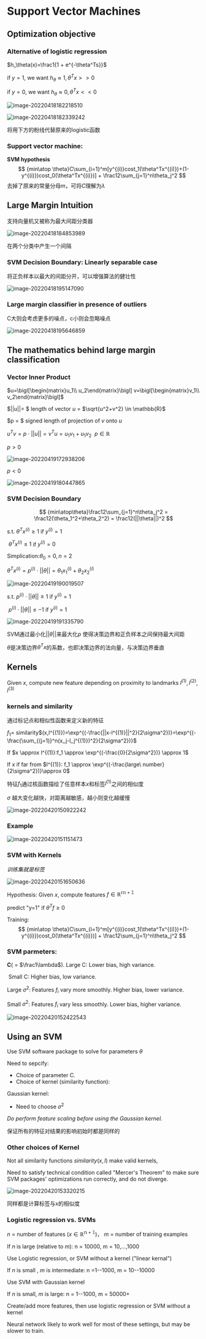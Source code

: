 # Support Vector Machines

## Optimization objective

### Alternative of logistic regression

$h_\theta(x)=\frac1{1 + e^{-\theta^Ts}}$

if $y = 1$, we want $h_\theta \approx 1, \theta^Tx >> 0$

if $y = 0$, we want $h_\theta \approx 0, \theta^Tx << 0$

![image-20220418182218510](assets/image-20220418182218510.png)

![image-20220418182339242](assets/image-20220418182339242.png)

将用下方的粉线代替原来的logistic函数

### Support vector machine:

**SVM hypothesis**
$$
{min\atop \theta}C\sum_{i=1}^m[y^{(i)}cost_1(\theta^Tx^{(i)})+(1-y^{(i)})cost_0(\theta^Tx^{(i)})] + \frac12\sum_{j=1}^n\theta_j^2
$$
去掉了原来的常量分母$m$，可将$C$理解为$\lambda$

## Large Margin Intuition

支持向量机又被称为最大间距分类器

![image-20220418184853989](assets/image-20220418184853989.png)

在两个分类中产生一个间隔

### SVM Decision Boundary: Linearly separable case

将正负样本以最大的间距分开，可以增强算法的健壮性

![image-20220418195147090](assets/image-20220418195147090.png)

### Large margin classifier in presence of outliers

C大则会考虑更多的噪点，c小则会忽略噪点

![image-20220418195646859](assets/image-20220418195646859.png)

## The mathematics behind large margin classification

### Vector Inner Product

$u=\bigl[\begin{matrix}u_1\\ u_2\end{matrix}\bigl] v=\bigl[\begin{matrix}v_1\\ v_2\end{matrix}\bigl]$

$||u||= $ length of vector $u$ = $\sqrt{u^2+v^2} \in \mathbb{R}$ 

$p = $ signed length of projection of $v$ onto $u$

$u^Tv=p\cdot||u|| = v^Tu = u_1v_1 + u_1v_2\ \ p\in\mathbb{R}$

$p > 0$

![image-20220419172938206](assets/image-20220419172938206.png)

$p<0$

![image-20220419180447865](assets/image-20220419180447865.png)

### SVM Decision Boundary

$$
{min\atop\theta}\frac12\sum_{j=1}^n\theta_j^2 = \frac12(\theta_1^2+\theta_2^2) = \frac12(||\theta||)^2 
$$

s.t. $\theta^Tx^{(i)} \geq 1$ if $y^{(i)} = 1$ 

​      $\theta^Tx^{(i)} \leq 1$ if $y^{(i)} = 0$ 

Simplication:$\theta_0=0, n = 2$

$\theta^Tx^{(i)}=p^{(i)}\cdot||\theta||=\theta_1x^{(i)}_1+\theta_2x^{(i)}_2$

![image-20220419190019507](assets/image-20220419190019507.png)

s.t. $p^{(i)}\cdot||\theta|| \geq 1$ if $y^{(i)} = 1$ 

​      $p^{(i)}\cdot||\theta|| \leq -1$ if $y^{(i)} = 1$

![image-20220419191335790](assets/image-20220419191335790.png)

SVM通过最小化$||\theta||$来最大化$p$ 使得决策边界和正负样本之间保持最大间距

$\theta$是决策边界$\theta^Tx$的系数，也即决策边界的法向量，与决策边界垂直

## Kernels

Given $x$, compute new feature depending on proximity to landmarks $l^{(1)}, l^{(2)},l^{(3)}$

### kernels and similarity

通过标记点和相似性函数来定义新的特征

$f_1=$ similarity$(x,l^{(1)})=\exp^{(-\frac{||x-l^{(1)}||^2}{2\sigma^2})}=\exp^{(-\frac{\sum_{(j=1)}^n(x_j-l_j^{(1)})^2}{2\sigma^2})}$

If $x \approx l^{(1)}:f_1 \approx \exp^{(-\frac{0}{2\sigma^2})} \approx 1$

If $x$ if far from $l^{(1)}: f_1 \approx \exp^{(-\frac{large\ number}{2\sigma^2})}\approx 0$

特征$f_1$通过核函数描绘了任意样本$x$和标签$l^{(1)}$之间的相似度

$\sigma$ 越大变化越快，对距离越敏感，越小则变化越缓慢

![image-20220420150922242](assets/image-20220420150922242.png)

### Example

![image-20220420151151473](assets/image-20220420151151473.png)

### SVM with Kernels

*训练集就是标签*

![image-20220420151650636](assets/image-20220420151650636.png)

Hypothesis: Given $x$, compute features $f \in \mathbb{R^{m+1}}$

predict "y=1" if $\theta^Tf \geq 0$

Training:
$$
{min\atop \theta}C\sum_{i=1}^m[y^{(i)}cost_1(\theta^Tx^{(i)})+(1-y^{(i)})cost_0(\theta^Tx^{(i)})] + \frac12\sum_{j=1}^n\theta_j^2
$$

### SVM parmeters:

**C**( = $\frac1\lambda$). Large C: Lower bias, high variance. 

​			  Small C: Higher bias, low variance.

Large $\sigma^2$: Features $f_i$ vary more smoothly. Higher bias, lower variance.

Small $\sigma^2$: Features $f_i$ vary less smoothly. Lower bias, higher variance.

![image-20220420152422543](assets/image-20220420152422543.png)

## Using an SVM

Use SVM software package to solve for parameters $\theta$

Need to sepcify:

* Choice of parameter C.
* Choice of kernel (similarity function):

Gaussian kernel: 

- Need to choose $\sigma^2$

*Do perform feature scaling before using the Gaussian kernel.*

保证所有的特征对结果的影响初始时都是同样的

### Other choices of Kernel

Not all similarity functions $similarity(x, l)$ make valid kernels,

Need to satisfy technical condition called "Mercer's Theorem" to make sure SVM packages' optimizations run correctly, and do not diverge.

![image-20220420153320215](assets/image-20220420153320215.png)

同样都是计算标签与x的相似度

### Logistic regression vs. SVMs

$n$ = number of features ($x\in \mathbb{R^{n+1}}$)， $m$ = number of training examples 

If $n$ is large (relative to $m$): n = 10000, m = 10,...,1000

Use Logistic regression, or SVM without a kernel ("linear kernal")

If $n$ is small , $m$ is intermediate: n =1--1000, m = 10--10000

Use SVM with Gaussian kernel

If $n$ is small, $m$ is large: n = 1--1000, m = 50000+

Create/add more features, then use logistic regression or SVM without a kernel 

Neural network likely to work well for most of these settings, but may be slower to train.